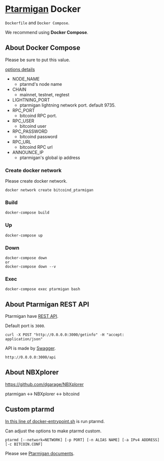 # [Ptarmigan](https://github.com/nayutaco/ptarmigan) Docker

`Dockerfile` and `Docker Compose`.

We recommend using **Docker Compose**.

## About Docker Compose

Please be sure to put this value.

[options details](https://github.com/nayutaco/ptarmigan/blob/master/docs/ptarmd.md)

- NODE_NAME
    - ptarmd's node name 
- CHAIN
    - mainnet, testnet, regtest
- LIGHTNING_PORT
    - ptarmigan lightning network port. default 9735.
- RPC_PORT
    - bitcoind RPC port.
- RPC_USER
    - bitcoind user
- RPC_PASSWORD
    - bitcoind password
- RPC_URL
    - bitcoind RPC url
- ANNOUNCE_IP
    - ptarmigan's global ip address
    
### Create docker network

Please create docker network.

```
docker network create bitcoind_ptarmigan
```

### Build

```
docker-compose build
```

### Up

```
docker-compose up
```

### Down

```
docker-compose down 
or
docker-compose down --v
```

### Exec

```
docker-compose exec ptarmigan bash
```

## About Ptarmigan REST API

Ptarmigan have [REST API](https://github.com/nayutaco/ptarmigan/blob/master/docs/howtouse_rest_api.md).

Default port is `3000`.

```
curl -X POST "http://0.0.0.0:3000/getinfo" -H "accept: application/json"
```

API is made by [Swagger](https://swagger.io/).

```
http://0.0.0.0:3000/api
```

## About NBXplorer

https://github.com/dgarage/NBXplorer

ptarmigan <-> NBXplorer <-> bitcoind


## Custom ptarmd

[In this line of docker-entrypoint.sh](https://github.com/nayutaco/docker-ptarmigan/blob/master/ptarm/docker-entrypoint.sh#L18) is run ptarmd.

Can adjust the options to make ptarmd custom.

```
ptarmd [--network=NETWORK] [-p PORT] [-n ALIAS NAME] [-a IPv4 ADDRESS] [-c BITCOIN.CONF]
```

Please see [Ptarmigan documents](https://github.com/nayutaco/ptarmigan/blob/master/docs/ptarmd.md).
